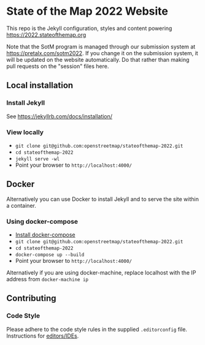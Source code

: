 # State of the Map 2022 Website

This repo is the Jekyll configuration, styles and content powering https://2022.stateofthemap.org

Note that the SotM program is managed through our submission system at https://pretalx.com/sotm2022. If you change it on the submission system, it will be updated on the website automatically. Do that rather than making pull requests on the "session" files here.

## Local installation

### Install Jekyll

See https://jekyllrb.com/docs/installation/

### View locally

* `git clone git@github.com:openstreetmap/stateofthemap-2022.git`
* `cd stateofthemap-2022`
* `jekyll serve -wl`
* Point your browser to `http://localhost:4000/`

## Docker

Alternatively you can use Docker to install Jekyll and to serve the site within a container.

### Using docker-compose

* [Install docker-compose](https://docs.docker.com/compose/install/)
* `git clone git@github.com:openstreetmap/stateofthemap-2022.git`
* `cd stateofthemap-2022`
* `docker-compose up --build`
* Point your browser to `http://localhost:4000/`

Alternatively if you are using docker-machine, replace localhost with the IP address from `docker-machine ip`

## Contributing

### Code Style

Please adhere to the code style rules in the supplied `.editorconfig` file. Instructions for [editors/IDEs](https://editorconfig.org/#download).
